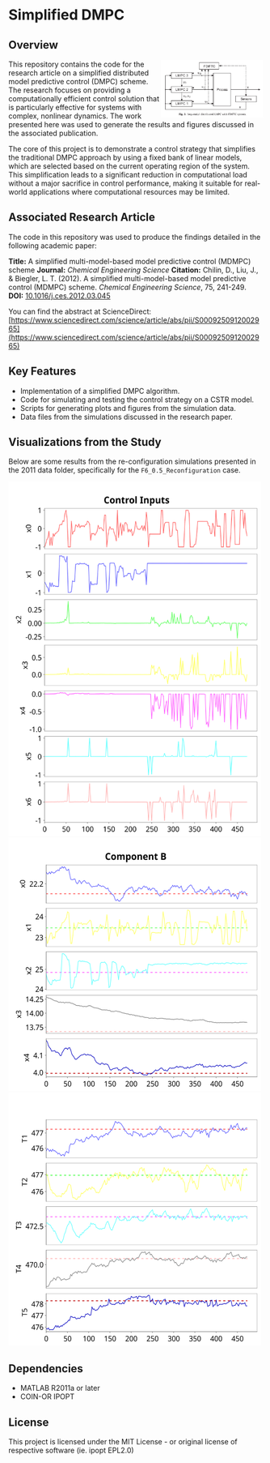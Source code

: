 # Simplified DMPC

## Overview
<img src="https://github.com/davidchilin/SimplifiedMDMPC/blob/master/data/2011/F6_0.5_Reconfiguration/sdmpc_diagram.png" align="right" width="40%" />
This repository contains the code for the research article on a simplified distributed model predictive control (DMPC) scheme. The research focuses on providing a computationally efficient control solution that is particularly effective for systems with complex, nonlinear dynamics. The work presented here was used to generate the results and figures discussed in the associated publication.


The core of this project is to demonstrate a control strategy that simplifies the traditional DMPC approach by using a fixed bank of linear models, which are selected based on the current operating region of the system. This simplification leads to a significant reduction in computational load without a major sacrifice in control performance, making it suitable for real-world applications where computational resources may be limited.

## Associated Research Article

The code in this repository was used to produce the findings detailed in the following academic paper:

**Title:** A simplified multi-model-based model predictive control (MDMPC) scheme **Journal:** _Chemical Engineering Science_ **Citation:** Chilin, D., Liu, J., & Biegler, L. T. (2012). A simplified multi-model-based model predictive control (MDMPC) scheme. _Chemical Engineering Science_, 75, 241-249.
**DOI:** [10.1016/j.ces.2012.03.045](https://doi.org/10.1016/j.ces.2012.03.045)

You can find the abstract at ScienceDirect:
[https://www.sciencedirect.com/science/article/abs/pii/S0009250912002965](https://www.sciencedirect.com/science/article/abs/pii/S0009250912002965)

## Key Features

- Implementation of a simplified DMPC algorithm.
- Code for simulating and testing the control strategy on a CSTR model.
- Scripts for generating plots and figures from the simulation data.
- Data files from the simulations discussed in the research paper.

## Visualizations from the Study

Below are some results from the re-configuration simulations presented in the 2011 data folder, specifically for the `F6_0.5_Reconfiguration` case.

<img src="https://raw.githubusercontent.com/davidchilin/SimplifiedMDMPC/refs/heads/master/data/2011/F6_0.5_Reconfiguration/Control_Inputs.svg" width="500px" height="700px" />

<img src="https://raw.githubusercontent.com/davidchilin/SimplifiedMDMPC/refs/heads/master/data/2011/F6_0.5_Reconfiguration/Component_B.svg" height="500px" width="500px" />

<img src="https://raw.githubusercontent.com/davidchilin/SimplifiedMDMPC/refs/heads/master/data/2011/F6_0.5_Reconfiguration/Temperatures.svg" width="500px" height="500px" />

## Dependencies

- MATLAB R2011a or later
- COIN-OR IPOPT

## License

This project is licensed under the MIT License - or original license of respective
software (ie. ipopt EPL2.0)
